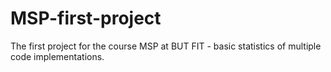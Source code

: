 # MSP-first-project
The first project for the course MSP at BUT FIT - basic statistics of multiple code implementations.
